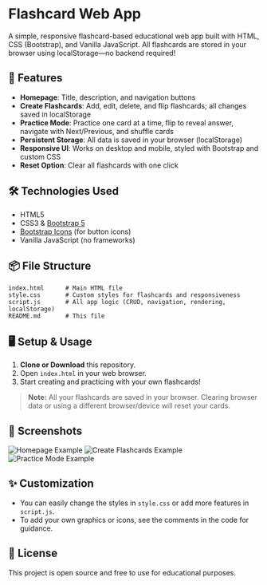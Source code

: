 # Flashcard Web App

A simple, responsive flashcard-based educational web app built with HTML, CSS (Bootstrap), and Vanilla JavaScript. All flashcards are stored in your browser using localStorage—no backend required!

## 🚀 Features

- **Homepage**: Title, description, and navigation buttons
- **Create Flashcards**: Add, edit, delete, and flip flashcards; all changes saved in localStorage
- **Practice Mode**: Practice one card at a time, flip to reveal answer, navigate with Next/Previous, and shuffle cards
- **Persistent Storage**: All data is saved in your browser (localStorage)
- **Responsive UI**: Works on desktop and mobile, styled with Bootstrap and custom CSS
- **Reset Option**: Clear all flashcards with one click

## 🛠️ Technologies Used

- HTML5
- CSS3 & [Bootstrap 5](https://getbootstrap.com/)
- [Bootstrap Icons](https://icons.getbootstrap.com/) (for button icons)
- Vanilla JavaScript (no frameworks)

## 📦 File Structure

```
index.html      # Main HTML file
style.css       # Custom styles for flashcards and responsiveness
script.js       # All app logic (CRUD, navigation, rendering, localStorage)
README.md       # This file
```

## 🖥️ Setup & Usage

1. **Clone or Download** this repository.
2. Open `index.html` in your web browser.
3. Start creating and practicing with your own flashcards!

> **Note:** All your flashcards are saved in your browser. Clearing browser data or using a different browser/device will reset your cards.

## 📸 Screenshots

![Homepage Example](home.jpg)
![Create Flashcards Example](question.jpg)
![Practice Mode Example](mode.jpg)


## ✨ Customization
- You can easily change the styles in `style.css` or add more features in `script.js`.
- To add your own graphics or icons, see the comments in the code for guidance.

## 📄 License

This project is open source and free to use for educational purposes.